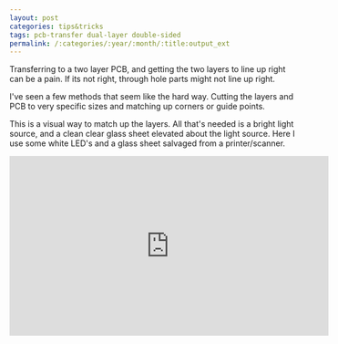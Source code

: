 ```yaml
---
layout: post
categories: tips&tricks
tags: pcb-transfer dual-layer double-sided
permalink: /:categories/:year/:month/:title:output_ext
---
```



Transferring to a two layer PCB, and getting the two layers to line up right can be a pain. If its not right, through hole parts might not line up right.

I've seen a few methods that seem like the hard way. Cutting the layers and PCB to very specific sizes and matching up corners or guide points.

This is a visual way to match up the layers. All that's needed is a bright light source, and a clean clear glass sheet elevated about the light source. Here I use some white LED's and a glass sheet salvaged from a printer/scanner.

<iframe width="560" height="315" src="https://www.youtube.com/embed/yYOqUEfF630" frameborder="0" allow="autoplay; encrypted-media" allowfullscreen></iframe>
